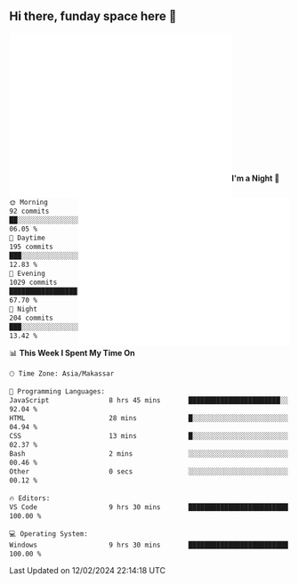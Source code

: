 ## Hi there, funday space here 🚀

<img align="left" width="400" alt="🌞" src="https://raw.githubusercontent.com/fhasnur/fhasnur/master/general.svg?token=ATQS65TR7ETTG5RLJUDIDBLBN34HE">
<img align="right" width="380" alt="🌞" src="https://raw.githubusercontent.com/fhasnur/fhasnur/master/statistics.svg?token=ATQS65TR7ETTG5RLJUDIDBLBN34HE">

<br><br><br><br><br><br><br><br><br><br><br><br><br><br>

<!--START_SECTION:waka-->
**I'm a Night 🦉** 

```text
🌞 Morning                92 commits          ██░░░░░░░░░░░░░░░░░░░░░░░   06.05 % 
🌆 Daytime                195 commits         ███░░░░░░░░░░░░░░░░░░░░░░   12.83 % 
🌃 Evening                1029 commits        █████████████████░░░░░░░░   67.70 % 
🌙 Night                  204 commits         ███░░░░░░░░░░░░░░░░░░░░░░   13.42 % 
```


📊 **This Week I Spent My Time On** 

```text
🕑︎ Time Zone: Asia/Makassar

💬 Programming Languages: 
JavaScript               8 hrs 45 mins       ███████████████████████░░   92.04 % 
HTML                     28 mins             █░░░░░░░░░░░░░░░░░░░░░░░░   04.94 % 
CSS                      13 mins             █░░░░░░░░░░░░░░░░░░░░░░░░   02.37 % 
Bash                     2 mins              ░░░░░░░░░░░░░░░░░░░░░░░░░   00.46 % 
Other                    0 secs              ░░░░░░░░░░░░░░░░░░░░░░░░░   00.12 % 

🔥 Editors: 
VS Code                  9 hrs 30 mins       █████████████████████████   100.00 % 

💻 Operating System: 
Windows                  9 hrs 30 mins       █████████████████████████   100.00 % 
```


 Last Updated on 12/02/2024 22:14:18 UTC
<!--END_SECTION:waka-->
